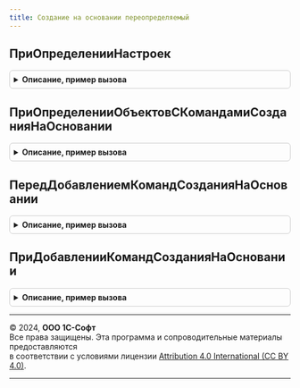 ```yaml
---
title: Создание на основании переопределяемый
---
```



## ПриОпределенииНастроек
<details style="margin: 1em 0; padding: 0.5em; border: 1px solid #ccc; border-radius: 6px;">

<summary style="font-weight: bold; cursor: pointer;">Описание, пример вызова</summary>

```bsl

// Переопределяет настройки команд ввода на основании.
//
// Параметры:
//  Настройки - Структура:
//   * ИспользоватьКомандыВводаНаОсновании - Булево - разрешает использование программных команд ввода на основании
//                                                    вместо штатных. Значение по умолчанию: Истина.
//
Процедура ПриОпределенииНастроек(Настройки) Экспорт
```

Пример вызова
```bsl
СозданиеНаОснованииПереопределяемый.ПриОпределенииНастроек(Настройки) 
```
</details>

## ПриОпределенииОбъектовСКомандамиСозданияНаОсновании
<details style="margin: 1em 0; padding: 0.5em; border: 1px solid #ccc; border-radius: 6px;">

<summary style="font-weight: bold; cursor: pointer;">Описание, пример вызова</summary>

```bsl

// Определяет список объектов конфигурации, в модулях менеджеров которых предусмотрена процедура
// ДобавитьКомандыСозданияНаОсновании, формирующая команды создания на основании объектов.
// Синтаксис процедуры ДобавитьКомандыСозданияНаОсновании см. в документации.
//
// Параметры:
//   Объекты - Массив - объекты метаданных (ОбъектМетаданных) с командами создания на основании.
//
// Пример:
//  Объекты.Добавить(Метаданные.Справочники.Организации);
//
Процедура ПриОпределенииОбъектовСКомандамиСозданияНаОсновании(Объекты) Экспорт
```

Пример вызова
```bsl
СозданиеНаОснованииПереопределяемый.ПриОпределенииОбъектовСКомандамиСозданияНаОсновании(Объекты) 
```
</details>

## ПередДобавлениемКомандСозданияНаОсновании
<details style="margin: 1em 0; padding: 0.5em; border: 1px solid #ccc; border-radius: 6px;">

<summary style="font-weight: bold; cursor: pointer;">Описание, пример вызова</summary>

```bsl

// Вызывается для формирования списка команд создания на основании КомандыСозданияНаОсновании, однократно для при первой
// необходимости, а затем результат кэшируется с помощью модуля с повторным использованием возвращаемых значений.
// Здесь можно определить команды создания на основании, общие для большинства объектов конфигурации.
//
// Параметры:
//   КомандыСозданияНаОсновании - ТаблицаЗначений - сформированные команды для вывода в подменю:
//
//     Общие настройки:
//       * Идентификатор - Строка - идентификатор команды.
//
//     Настройки внешнего вида:
//       * Представление - Строка   - представление команды в форме.
//       * Важность      - Строка   - группа в подменю, в которой следует вывести эту команду.
//                                    Допустимо использовать: "Важное", "Обычное" и "СмТакже".
//       * Порядок       - Число    - порядок размещения команды в подменю. Используется для настройки под конкретное
//                                    рабочее место.
//       * Картинка      - Картинка - картинка команды.
//
//     Настройки видимости и доступности:
//       * ТипПараметра - ОписаниеТипов - типы объектов, для которых предназначена эта команда.
//       * ВидимостьВФормах    - Строка - имена форм через запятую, в которых должна отображаться команда.
//                                        Используется когда состав команд отличается для различных форм.
//       * ФункциональныеОпции - Строка - имена функциональных опций через запятую, определяющих видимость команды.
//       * УсловияВидимости    - Массив - определяет видимость команды в зависимости от контекста.
//                                        Для регистрации условий следует использовать процедуру
//                                        ПодключаемыеКоманды.ДобавитьУсловиеВидимостиКоманды().
//                                        Условия объединяются по "И".
//       * ИзменяетВыбранныеОбъекты - Булево - определяет доступность команды в ситуации,
//                                        когда у пользователя нет прав на изменение объекта.
//                                        Если Истина, то в описанной выше ситуации кнопка будет недоступна.
//                                        Необязательный. Значение по умолчанию: Ложь.
//
//     Настройки процесса выполнения:
//       * МножественныйВыбор - Булево
//                            - Неопределено - если Истина, то команда поддерживает множественный выбор.
//             В этом случае в параметре выполнения будет передан список ссылок.
//             Необязательный. Значение по умолчанию: Ложь.
//       * РежимЗаписи - Строка - действия, связанные с записью объекта, которые выполняются перед обработчиком команды.
//             "НеЗаписывать"          - Объект не записывается, а в параметрах обработчика вместо ссылок передается
//                                       вся форма. В этом режиме рекомендуется работать напрямую с формой,
//                                       которая передается в структуре 2 параметра обработчика команды.
//             "ЗаписыватьТолькоНовые" - Записывать новые объекты.
//             "Записывать"            - Записывать новые и модифицированные объекты.
//             "Проводить"             - Проводить документы.
//             Перед записью и проведением у пользователя запрашивается подтверждение.
//             Необязательный. Значение по умолчанию: "Записывать".
//       * ТребуетсяРаботаСФайлами - Булево - если Истина, то в веб-клиенте предлагается
//             установить расширение для работы с 1С:Предприятием.
//             Необязательный. Значение по умолчанию: Ложь.
//
//     Настройки обработчика:
//       * Менеджер - Строка - объект, отвечающий за выполнение команды.
//       * ИмяФормы - Строка - имя формы, которую требуется получить для выполнения команды.
//             Если Обработчик не указан, то у формы вызывается метод "Открыть".
//       * ПараметрыФормы - Неопределено
//                        - ФиксированнаяСтруктура - необязательный. Параметры формы, указанной в ИмяФормы.
//       * Обработчик - Строка - описание процедуры, обрабатывающей основное действие команды.
//             Формат "<ИмяОбщегоМодуля>.<ИмяПроцедуры>" используется когда процедура размещена в общем модуле.
//             Формат "<ИмяПроцедуры>" используется в следующих случаях:
//               1) если ИмяФормы заполнено то в модуле указанной формы ожидается клиентская процедура.
//               2) если ИмяФормы не заполнено то в модуле менеджера этого объекта ожидается серверная процедура.
//       * ДополнительныеПараметры - ФиксированнаяСтруктура - необязательный. Параметры обработчика, указанного в Обработчик.
//
//   Параметры - Структура - сведения о контексте исполнения:
//       * ИмяФормы - Строка - полное имя формы.
//
//   СтандартнаяОбработка - Булево - если установить в Ложь, то событие "ДобавитьКомандыСозданияНаОсновании" менеджера
//                                   объекта не будет вызвано.
//
Процедура ПередДобавлениемКомандСозданияНаОсновании(КомандыСозданияНаОсновании, Параметры, СтандартнаяОбработка) Экспорт
```

Пример вызова
```bsl
СозданиеНаОснованииПереопределяемый.ПередДобавлениемКомандСозданияНаОсновании(КомандыСозданияНаОсновании, Параметры, СтандартнаяОбработка) 
```
</details>

## ПриДобавленииКомандСозданияНаОсновании
<details style="margin: 1em 0; padding: 0.5em; border: 1px solid #ccc; border-radius: 6px;">

<summary style="font-weight: bold; cursor: pointer;">Описание, пример вызова</summary>

```bsl

// Определяет список команд создания на основании. Вызывается перед вызовом "ДобавитьКомандыСозданияНаОсновании" модуля
// менеджера объекта.
//
// Параметры:
//  Объект - ОбъектМетаданных - объект, для которого добавляются команды.
//  КомандыСозданияНаОсновании - см. СозданиеНаОснованииПереопределяемый.ПередДобавлениемКомандСозданияНаОсновании.КомандыСозданияНаОсновании
//  Параметры - см. СозданиеНаОснованииПереопределяемый.ПередДобавлениемКомандСозданияНаОсновании.Параметры
//  СтандартнаяОбработка - Булево - если установить в Ложь, то событие "ДобавитьКомандыСозданияНаОсновании" менеджера
//                                  объекта не будет вызвано.
//
Процедура ПриДобавленииКомандСозданияНаОсновании(Объект, КомандыСозданияНаОсновании, Параметры, СтандартнаяОбработка) Экспорт
```

Пример вызова
```bsl
СозданиеНаОснованииПереопределяемый.ПриДобавленииКомандСозданияНаОсновании(Объект, КомандыСозданияНаОсновании, Параметры, СтандартнаяОбработка) 
```
</details>

---

© 2024, **ООО 1С-Софт**  
Все права защищены. Эта программа и сопроводительные материалы предоставляются  
в соответствии с условиями лицензии [Attribution 4.0 International (CC BY 4.0)](https://creativecommons.org/licenses/by/4.0/legalcode).

---
